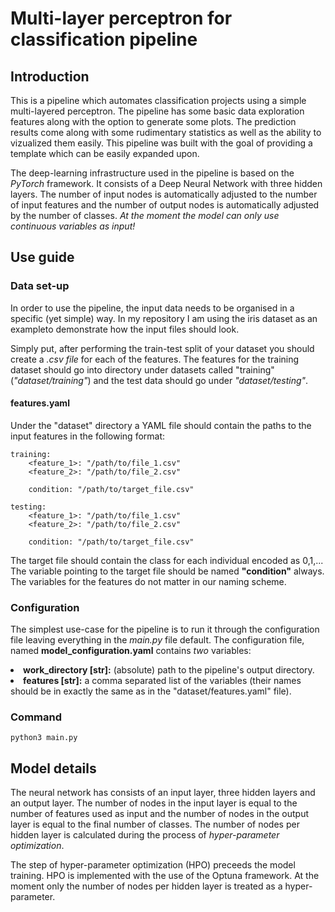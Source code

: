 <h1>Multi-layer perceptron for classification pipeline</h1>

<h2>Introduction</h2>
<p>
This is a pipeline which automates classification projects using a simple multi-layered perceptron. 
The pipeline has some basic data exploration features along with the option to generate some plots. 
The prediction results come along with some rudimentary statistics as well as the ability to vizualized them easily.
 This pipeline was built with the goal of providing a template which can be easily expanded upon.
</p>

<p>
The deep-learning infrastructure used in the pipeline is based on the <em>PyTorch</em> framework. It 
consists of a Deep Neural Network with three hidden layers. The number of input nodes is automatically
adjusted to the number of input features and the number of output nodes is automatically adjusted by the number of classes.
<em>At the moment the model can only use continuous variables as input!</em>
</p>

<h2>Use guide</h2>

<h3>Data set-up</h3>

<p>
In order to use the pipeline, the input data needs to be organised in a specific (yet simple) way.
In my repository I am using the iris dataset as an exampleto demonstrate how the input files
 should look.
</p>

<p>
Simply put, after performing the train-test split of your dataset you should create a 
<em>.csv file</em> for each of the features. The features for the training dataset should
go into directory under datasets called "training" (<em>"dataset/training"</em>) and the test
data should go under <em>"dataset/testing"</em>.
</p>

<h4>features.yaml</h4>
<p>
Under the "dataset" directory a YAML file should contain the paths to the input features in the
following format:
</p>

````
training:
    <feature_1>: "/path/to/file_1.csv"
    <feature_2>: "/path/to/file_2.csv"

    condition: "/path/to/target_file.csv"

testing:
    <feature_1>: "/path/to/file_1.csv"
    <feature_2>: "/path/to/file_2.csv"

    condition: "/path/to/target_file.csv"
````

<p>
The target file should contain the class for each individual encoded as 0,1,... <br>
The variable pointing to the target file should be named <strong>"condition"</strong> always. 
The variables for the features do not matter in our naming scheme.
</p>

<h3>Configuration</h3>

<p>
The simplest use-case for the pipeline is to run it through the configuration file leaving everything in 
the <em>main.py</em> file default. The configuration file, named <strong>model_configuration.yaml</strong>
contains <em>two</em> variables:
</p>

</ul>
    <li><strong>work_directory [str]:</strong> (absolute) path to the pipeline's output directory.</li>
    <li><strong>features [str]:</strong> a comma separated list of the variables (their names should be 
        in exactly the same as in the "dataset/features.yaml" file).</li>
</ul>

<h3>Command</h3>

```
python3 main.py
```


<h2>Model details</h2>
<p>
The neural network has consists of an input layer, three hidden layers and an output layer. The number of nodes 
in the input layer is equal to the number of features used as input and the number of nodes in the output layer is 
equal to the final number of classes. The number of nodes per hidden layer is calculated during the process of 
<em>hyper-parameter optimization</em>.
</p>

<p>
The step of hyper-parameter optimization (HPO) preceeds the model training. HPO is implemented with the use of
the Optuna framework. At the moment only the number of nodes per hidden layer is treated as a hyper-parameter. 
</p>